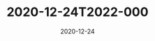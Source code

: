 ---
date: 2020-12-24
title: 2020-12-24T2022-000
hero: 2020/2020-12-24T2022-000.jpeg

# briefly describe the image…
alt: ''

# insert the closed caption text after the three-dash break…
# (include line-breaks, punctuation, and capitalization)
---